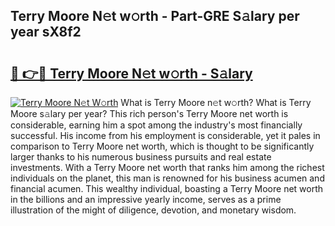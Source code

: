 ## Terry Moore N𝚎t w𝚘rth - Part-GRE S𝚊lary per year sX8f2

# <h2><a href="http://gc2lkqz.nevu.top/?p=Terry+Moore">🔗 👉🔴 Terry Moore N𝚎t w𝚘rth - S𝚊lary</a></h2>

[![Terry Moore N𝚎t W𝚘rth](https://i.imgur.com/Oavwk0R.jpeg)](http://gc2lkqz.nevu.top/?p=Terry+Moore)
What is Terry Moore n𝚎t w𝚘rth? What is Terry Moore s𝚊lary per year?
This rich person's Terry Moore net worth is considerable, earning him a spot among the industry's most financially successful. His income from his employment is considerable, yet it pales in comparison to Terry Moore net worth, which is thought to be significantly larger thanks to his numerous business pursuits and real estate investments. With a Terry Moore net worth that ranks him among the richest individuals on the planet, this man is renowned for his business acumen and financial acumen. This wealthy individual, boasting a Terry Moore net worth in the billions and an impressive yearly income, serves as a prime illustration of the might of diligence, devotion, and monetary wisdom.
